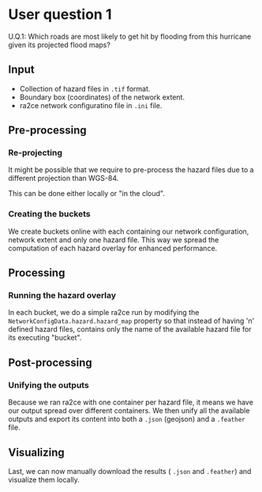 # User question 1

U.Q.1: Which roads are most likely to get hit by flooding from this hurricane given its projected flood maps?

## Input

- Collection of hazard files in `.tif` format.
- Boundary box (coordinates) of the network extent.
- ra2ce network configuratino file in `.ini` file.

## Pre-processing

### Re-projecting

It might be possible that we require to pre-process the hazard files due to a different projection than WGS-84.

This can be done either locally or "in the cloud".

### Creating the buckets

We create buckets online with each containing our network configuration, network extent and only one hazard file. This way we spread the computation of each hazard overlay for enhanced performance.

## Processing

### Running the hazard overlay

In each bucket, we do a simple ra2ce run by modifying the `NetworkConfigData.hazard.hazard_map` property so that instead of having 'n' defined hazard files, contains only the name of the available hazard file for its executing "bucket".

## Post-processing

### Unifying the outputs

Because we ran ra2ce with one container per hazard file, it means we have our output spread over different containers. We then unify all the available outputs and export its content into both a `.json` (geojson) and a `.feather` file.

## Visualizing

Last, we can now manually download the results ( `.json` and `.feather`) and visualize them locally.